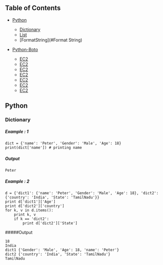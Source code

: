 ## Table of Contents
- [Python](#Python)
    - [Dictionary](#Dictionary)
    - [List](#List)
    - [FormatString](#Format String)

- [Python-Boto](#Boto)
    - [EC2](#EC2)
    - [EC2](#EC2)
    - [EC2](#EC2)
    - [EC2](#EC2)
    - [EC2](#EC2)
    - [EC2](#EC2)
    - [EC2](#EC2)

## Python

### Dictionary

##### Example : 1
```
dict = {'name': 'Peter', 'Gender': 'Male', 'Age': 18}
print(dict['name']) # printing name
```
##### Output
```
Peter
```
##### Example : 2
```
d = {'dict1': {'name': 'Peter', 'Gender': 'Male', 'Age': 18}, 'dict2': {'country': 'India', 'State': 'TamilNadu'}}
print d['dict1']['Age']
print d['dict2']['country']
for k, v in d.items():
    print k, v
    if k == 'dict2':
        print d['dict2']['State']
```
#####Output
```
18
India
dict1 {'Gender': 'Male', 'Age': 18, 'name': 'Peter'}
dict2 {'country': 'India', 'State': 'TamilNadu'}
TamilNadu
```
